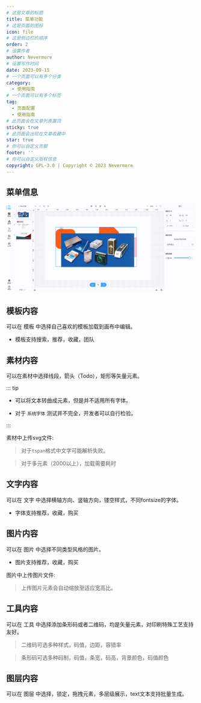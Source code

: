 ```yaml
---
# 这是文章的标题
title: 菜单功能
# 这是页面的图标
icon: file
# 这是侧边栏的顺序
order: 2
# 设置作者
author: Nevermore
# 设置写作时间
date: 2023-09-15
# 一个页面可以有多个分类
category:
  - 使用指南
# 一个页面可以有多个标签
tag:
  - 页面配置
  - 使用指南
# 此页面会在文章列表置顶
sticky: true
# 此页面会出现在文章收藏中
star: true
# 你可以自定义页脚
footer: ''
# 你可以自定义版权信息
copyright: GPL-3.0 | Copyright © 2023 Nevermore
---
```


<!-- more -->

## 菜单信息

![菜单演示](/assets/gif/menu.gif)

## 模板内容

可以在 模板 中选择自己喜欢的模板加载到画布中编辑。

- 模板支持搜索，推荐，收藏，团队

## 素材内容

可以在素材中选择线段，箭头（Todo），矩形等矢量元素。

::: tip

- 可以将文本转曲成元素，但是并不适用所有字体。

- 对于 `系统字体` 测试并不完全，开发者可以自行检验。

:::

素材中上传svg文件:

> 对于`tspan`格式中文字可能解析失败。

> 对于多元素（2000以上），加载需要耗时

## 文字内容

可以在 文字 中选择横轴方向、竖轴方向，镂空样式，不同fontsize的字体。

- 字体支持推荐，收藏，购买

## 图片内容

可以在 图片 中选择不同类型风格的图片。

- 图片支持推荐，收藏，购买

图片中上传图片文件:

> 上传图片元素会自动缩放至适应宽高比。

## 工具内容

可以在 工具 中选择添加条形码或者二维码，均是矢量元素，对印刷特殊工艺支持友好。

> 二维码可选多种样式，码值，边距，容错率

> 条形码可选多种码制，码值，条宽，码高，背景颜色，码值颜色

## 图层内容

可以在 图层 中选择，锁定，拖拽元素，多层级展示，text文本支持批量生成。

